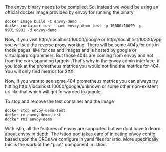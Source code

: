 The envoy binary needs to be compiled. So, instead we would be using an official docker image provided by envoy for running the binary.

```
docker image build -t envoy-demo .
docker container run --name envoy-demo-test -p 10000:10000 -p 9901:9901 -d envoy-demo
```

Now, if you visit http://localhost:10000/google or http://localhost:10000/vpp
you will see the reverse proxy working.
There will be some 404s for urls in those pages, like for css and images and js hosted by google or virtualpairprogrammers.
But those 404s are coming from envoy and not from the corresponding targets.
That's why in the envoy admin interface, if you look at the prometheus metrics you would not
find the metrics for 404. You will only find metrics for 2XX.

Now, if you want to see some 404 prometheus metrics you can always try hitting http://localhost:10000/google/unknown
or some other non-existent url like that which will get forwarded to google.

To stop and remove the test container and the image
```
docker stop envoy-demo-test
docker rm envoy-demo-test
docker rmi envoy-demo
```

With istio, all the features of envoy are supported but we dont have to learn about envoy in depth.
The istiod pod takes care of injecting envoy config based upon the CRDs we configure in yaml files for istio.
More specifically this is the work of the "pilot" component in istiod.
